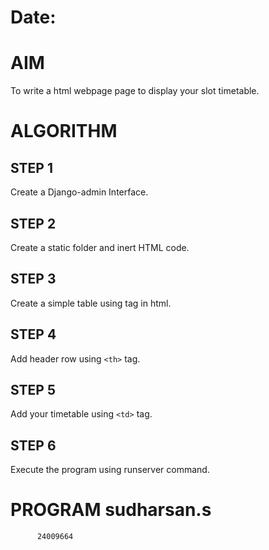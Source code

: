 # Date:
# AIM
To write a html webpage page to display your slot timetable.

# ALGORITHM
## STEP 1
Create a Django-admin Interface.

## STEP 2
Create a static folder and inert HTML code.

## STEP 3
Create a simple table using <table> tag in html.

## STEP 4
Add header row using `<th>` tag.

## STEP 5
Add your timetable using `<td>` tag.

## STEP 6
Execute the program using runserver command.

# PROGRAM sudharsan.s
          24009664

<html lang="en">
<head>
    <meta charset="UTF-8">
    <meta name="viewport" content="width=device-width, initial-scale=1.0">
    <title>SLOT TIMETABLE - Sudharsan S (24009664)</title>
    <style>
        table {
            border-collapse: collapse;
            width: 100%; /* Set table width to match image width */
        }

        th, td {
            border: 8px solid black;
            padding: 6.5px;
            text-align: center;
        }

        th {
            background-color: palegoldenrod;
        }

        .day {
            background-color: green;
        }

        img {
            width: 100%; /* Set image width to match table width */
            height: auto;
        }
    </style>
</head>
<body>
    <h1>SLOT TIME TABLE - SUDHARSAN S</h1>

    <img src="C:\Users\sudharshan\OneDrive\Pictures\Screenshots\Screenshot 2024-10-19 110840.png" alt="Timetable Logo">
    
    <table>
        <thead>
            <tr>
                <th>TIME</th>
                <th>MONDAY</th>
                <th>TUESDAY</th>
                <th>WEDNESDAY</th>
                <th>THURSDAY</th>
                <th>FRIDAY</th>
                <th>Saturday</th>
            </tr>
        </thead>
        <tbody>
            <tr>
                <td>8:00 AM - 10:00 AM</td>
                <td>DIGITAL</td>
                <td>ENVIRONMENTAL SCIENCE</td>
                <td>FREE HOUR</td>
                <td>ML</td>
                <td>ML</td>
                <td>FREE HOUR</td>
            </tr>
            <tr>
                <td>10:00 AM - 12:00 PM</td> <!-- Fixed AM/PM format -->
                <td>PHYSICS</td>
                <td>FREE HOUR</td>
                <td>PYTHON PROGRAMMING</td> <!-- Fixed typo -->
                <td>MATHS</td>
                <td>WEB APPLICATIONS</td>
                <td>WEB</td>
            </tr>
            <tr>
                <td>12:00 PM - 1:00 PM</td>
                <td colspan="6">LUNCH</td>
            </tr>
            <tr>
                <td>1:00 PM - 3:00 PM</td>
                <td>WEB</td>
                <td>DIGITAL</td>
                <td>FREE HOUR</td>
                <td>PHYSICS</td>
                <td>PYTHON</td>
                <td>PROBABILITY</td>
            </tr>
        </tbody>
    </table>

    <br><br>

    <h1>Subject Code</h1>
    <table>
        <thead>
            <tr>
                <th>S.No</th>
                <th>Subject Code</th>
                <th>Subject Name</th>
            </tr>
        </thead>
        <tbody>
            <tr>
                <td>1</td>
                <td>SH3214</td>
                <td>Quantum Physics</td>
            </tr>
            <tr>
                <td>2</td>
                <td>19MA222</td>
                <td>Maths</td>
            </tr>
            <tr>
                <td>3</td>
                <td>19EE404</td>
                <td>Digital Electronics</td>
            </tr>
            <tr>
                <td>4</td>
                <td>19CS420</td>
                <td>IOT</td>
            </tr>
            <tr>
                <td>5</td>
                <td>19AI414</td>
                <td>Web Application</td>
            </tr>
            <tr>
                <td>6</td>
                <td>19AI410</td>
                <td>Machine Learning</td>
            </tr>
            <tr>
                <td>7</td>
                <td>19AI301</td>
                <td>Python Programming</td>
            </tr>
        </tbody>
    </table>
</body>
</html>

# OUTPUT
![Screenshot 2024-11-25 133110](https://github.com/user-attachments/assets/f8003780-d779-4695-ae9a-f0c601e6a975)
![Screenshot 2024-11-25 133139](https://github.com/user-attachments/assets/3b11ceaf-df3b-4938-8946-6fa77ef30465)


# RESULT
The program for creating slot timetable using basic HTML tags is executed successfully.
